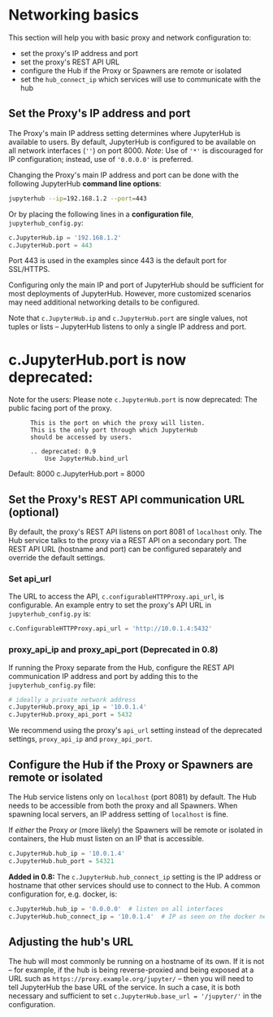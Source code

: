 # Networking basics

This section will help you with basic proxy and network configuration to:

- set the proxy's IP address and port
- set the proxy's REST API URL
- configure the Hub if the Proxy or Spawners are remote or isolated
- set the `hub_connect_ip` which services will use to communicate with the hub

## Set the Proxy's IP address and port

The Proxy's main IP address setting determines where JupyterHub is available to users.
By default, JupyterHub is configured to be available on all network interfaces
(`''`) on port 8000. _Note_: Use of `'*'` is discouraged for IP configuration;
instead, use of `'0.0.0.0'` is preferred.

Changing the Proxy's main IP address and port can be done with the following
JupyterHub **command line options**:

```bash
jupyterhub --ip=192.168.1.2 --port=443
```

Or by placing the following lines in a **configuration file**,
`jupyterhub_config.py`:

```python
c.JupyterHub.ip = '192.168.1.2'
c.JupyterHub.port = 443
```

Port 443 is used in the examples since 443 is the default port for SSL/HTTPS.

Configuring only the main IP and port of JupyterHub should be sufficient for
most deployments of JupyterHub. However, more customized scenarios may need
additional networking details to be configured.

Note that `c.JupyterHub.ip` and `c.JupyterHub.port` are single values,
not tuples or lists – JupyterHub listens to only a single IP address and
port.

# c.JupyterHub.port is now deprecated:

Note for the users: Please note `c.JupyterHub.port` is now deprecated:
The public facing port of the proxy.

          This is the port on which the proxy will listen.
          This is the only port through which JupyterHub
          should be accessed by users.

          .. deprecated: 0.9
              Use JupyterHub.bind_url

Default: 8000
c.JupyterHub.port = 8000

## Set the Proxy's REST API communication URL (optional)

By default, the proxy's REST API listens on port 8081 of `localhost` only.
The Hub service talks to the proxy via a REST API on a secondary port.
The REST API URL (hostname and port) can be configured separately and override the default settings.

### Set api_url

The URL to access the API, `c.configurableHTTPProxy.api_url`, is configurable.
An example entry to set the proxy's API URL in `jupyterhub_config.py` is:

```python
c.ConfigurableHTTPProxy.api_url = 'http://10.0.1.4:5432'
```

### proxy_api_ip and proxy_api_port (Deprecated in 0.8)

If running the Proxy separate from the Hub, configure the REST API communication
IP address and port by adding this to the `jupyterhub_config.py` file:

```python
# ideally a private network address
c.JupyterHub.proxy_api_ip = '10.0.1.4'
c.JupyterHub.proxy_api_port = 5432
```

We recommend using the proxy's `api_url` setting instead of the deprecated
settings, `proxy_api_ip` and `proxy_api_port`.

## Configure the Hub if the Proxy or Spawners are remote or isolated

The Hub service listens only on `localhost` (port 8081) by default.
The Hub needs to be accessible from both the proxy and all Spawners.
When spawning local servers, an IP address setting of `localhost` is fine.

If _either_ the Proxy _or_ (more likely) the Spawners will be remote or
isolated in containers, the Hub must listen on an IP that is accessible.

```python
c.JupyterHub.hub_ip = '10.0.1.4'
c.JupyterHub.hub_port = 54321
```

**Added in 0.8:** The `c.JupyterHub.hub_connect_ip` setting is the IP address or
hostname that other services should use to connect to the Hub. A common
configuration for, e.g. docker, is:

```python
c.JupyterHub.hub_ip = '0.0.0.0'  # listen on all interfaces
c.JupyterHub.hub_connect_ip = '10.0.1.4'  # IP as seen on the docker network. Can also be a hostname.
```

## Adjusting the hub's URL

The hub will most commonly be running on a hostname of its own. If it
is not – for example, if the hub is being reverse-proxied and being
exposed at a URL such as `https://proxy.example.org/jupyter/` – then
you will need to tell JupyterHub the base URL of the service. In such
a case, it is both necessary and sufficient to set
`c.JupyterHub.base_url = '/jupyter/'` in the configuration.
